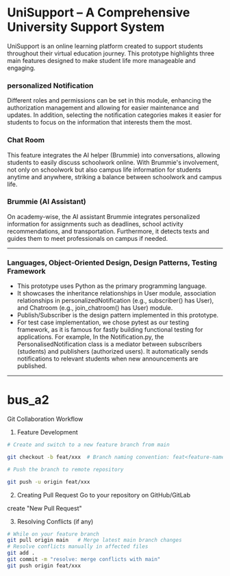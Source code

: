 # UniSupport – A Comprehensive University Support System

UniSupport is an online learning platform created to support students throughout their virtual education journey. This prototype highlights three main features designed to make student life more manageable and engaging.

### personalized Notification
Different roles and permissions can be set in this module, enhancing the authorization management and allowing for easier maintenance and updates. In addition, selecting the notification categories makes it easier for students to focus on the information that interests them the most.
### Chat Room
This feature integrates the AI helper (Brummie) into conversations, allowing students to easily discuss schoolwork online. With Brummie's involvement, not only on schoolwork but also campus life information for students anytime and anywhere, striking a balance between schoolwork and campus life.
### Brummie (AI Assistant)
On academy-wise, the AI assistant Brummie integrates personalized information for assignments such as deadlines, school activity recommendations, and transportation. Furthermore, it detects texts and guides them to meet professionals on campus if needed.

---

### Languages, Object-Oriented Design, Design Patterns, Testing Framework
- This prototype uses Python as the primary programming language. 
- It showcases the inheritance relationships in User module, association relationships in personalizedNotification (e.g., subscriber() has User), and Chatroom (e.g., join_chatroom() has User) module. 
- Publish/Subscriber is the design pattern implemented in this prototype. 
- For test case implementation, we chose pytest as our testing framework, as it is famous for fastly building functional testing for applications. For example, In the Notification.py, the PersonalisedNotification class is a mediator between subscribers (students) and publishers (authorized users). It automatically sends notifications to relevant students when new announcements are published.
---

# bus_a2

Git Collaboration Workflow

1. Feature Development

```bash
# Create and switch to a new feature branch from main

git checkout -b feat/xxx  # Branch naming convention: feat<feature-name>

# Push the branch to remote repository

git push -u origin feat/xxx
```

2. Creating Pull Request
Go to your repository on GitHub/GitLab

create "New Pull Request"

3. Resolving Conflicts (if any)

```bash
# While on your feature branch
git pull origin main   # Merge latest main branch changes
# Resolve conflicts manually in affected files
git add .
git commit -m "resolve: merge conflicts with main"
git push origin feat/xxx
```

